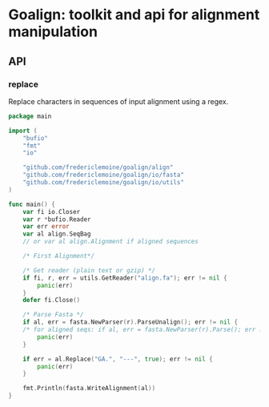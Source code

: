 # Goalign: toolkit and api for alignment manipulation

## API

### replace

Replace characters in sequences of input alignment using a regex.

```go
package main

import (
	"bufio"
	"fmt"
	"io"

	"github.com/fredericlemoine/goalign/align"
	"github.com/fredericlemoine/goalign/io/fasta"
	"github.com/fredericlemoine/goalign/io/utils"
)

func main() {
	var fi io.Closer
	var r *bufio.Reader
	var err error
	var al align.SeqBag
	// or var al align.Alignment if aligned sequences

	/* First Alignment*/

	/* Get reader (plain text or gzip) */
	if fi, r, err = utils.GetReader("align.fa"); err != nil {
		panic(err)
	}
	defer fi.Close()

	/* Parse Fasta */
	if al, err = fasta.NewParser(r).ParseUnalign(); err != nil {
	/* for aligned seqs: if al, err = fasta.NewParser(r).Parse(); err != nil {*/
		panic(err)
	}

	if err = al.Replace("GA.", "---", true); err != nil {
		panic(err)
	}

	fmt.Println(fasta.WriteAlignment(al))
}
```

